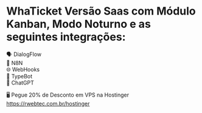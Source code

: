 # WhaTicket Versão Saas com Módulo Kanban, Modo Noturno e as seguintes integrações:</br>

🗣️ DialogFlow</br>
🔄 N8N</br>
🌐 WebHooks</br>
🤖 TypeBot</br>
💬 ChatGPT</br>


🖥️ Pegue 20% de Desconto em VPS na Hostinger</br>
https://rwebtec.com.br/hostinger